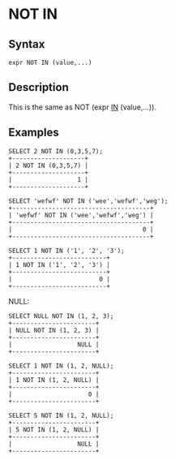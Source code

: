 
# NOT IN

## Syntax


```
expr NOT IN (value,...)
```

## Description


This is the same as NOT (expr [IN](../../../../../columnstore/columnstore-getting-started/preparing-and-installing-mariadb-columnstore-11x/installing-and-configuring-a-multi-server-columnstore-system-11x.md) (value,...)).


## Examples


```
SELECT 2 NOT IN (0,3,5,7);
+--------------------+
| 2 NOT IN (0,3,5,7) |
+--------------------+
|                  1 |
+--------------------+
```

```
SELECT 'wefwf' NOT IN ('wee','wefwf','weg');
+--------------------------------------+
| 'wefwf' NOT IN ('wee','wefwf','weg') |
+--------------------------------------+
|                                    0 |
+--------------------------------------+
```

```
SELECT 1 NOT IN ('1', '2', '3');
+--------------------------+
| 1 NOT IN ('1', '2', '3') |
+--------------------------+
|                        0 |
+--------------------------+
```

NULL:


```
SELECT NULL NOT IN (1, 2, 3);
+-----------------------+
| NULL NOT IN (1, 2, 3) |
+-----------------------+
|                  NULL |
+-----------------------+

SELECT 1 NOT IN (1, 2, NULL);
+-----------------------+
| 1 NOT IN (1, 2, NULL) |
+-----------------------+
|                     0 |
+-----------------------+

SELECT 5 NOT IN (1, 2, NULL);
+-----------------------+
| 5 NOT IN (1, 2, NULL) |
+-----------------------+
|                  NULL |
+-----------------------+
```
